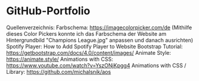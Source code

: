 # GitHub-Portfolio

Quellenverzeichnis:
Farbschema: https://imagecolorpicker.com/de (Mithilfe dieses Color Pickers konnte ich das Farbschema der Website am Hintergrundbild "Champions League.jpg" anpassen und danach ausrichten)
Spotify Player: How to Add Spotify Player to Website
Bootstrap Tutorial: https://getbootstrap.com/docs/4.0/content/images/
Animate Style: https://animate.style/
Animations with CSS: https://www.youtube.com/watch?v=YszONjKpgg4
Animations with CSS / Library: https://github.com/michalsnik/aos
